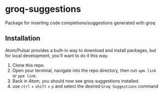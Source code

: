# groq-suggestions

Package for inserting code completions/suggestions generated with groq

## Installation

Atom/Pulsar provides a built-in way to download and install packages, but for local development, you'll want to do it this way.

1. Clone this repo.
2. Open your terminal, navigate into the repo directory, then run `apm link` or `ppm link`.
3. Back in Atom, you should now see groq-suggestions installed.
4. use `ctrl` + `shift` + `p` and select the desired `Groq Suggestions` command
